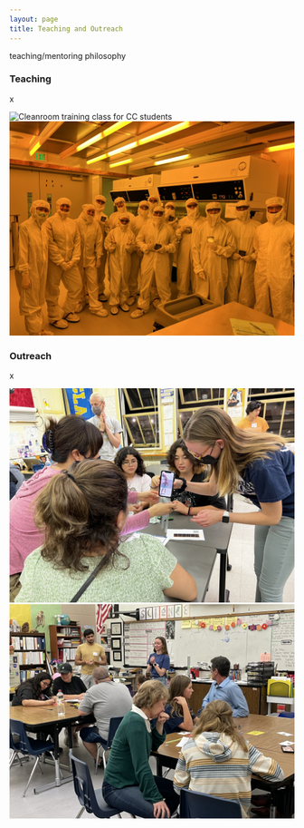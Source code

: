 ```yaml
---
layout: page
title: Teaching and Outreach
---
```

teaching/mentoring philosophy

### Teaching
x

<img src="/assets/img/CCPRIME-1.jpg" alt="Cleanroom training class for CC students" class="outreach-img-left">
<img src="/assets/img/CCPRIME-2.jpeg" alt="Cleanroom training class for CC students" class="outreach-img-right">

### Outreach
x

<img src="/assets/img/LillianSBJHS.jpeg" alt="Outreach at local schools" class="oureach-img-left">
<img src="/assets/img/Lilliandiffractio3.JPG" alt="Outreach at local schools" class="outreach-img-right">

